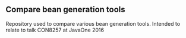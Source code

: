 Compare bean generation tools
-----------------------------

Repository used to compare various bean generation tools.
Intended to relate to talk CON8257 at JavaOne 2016

